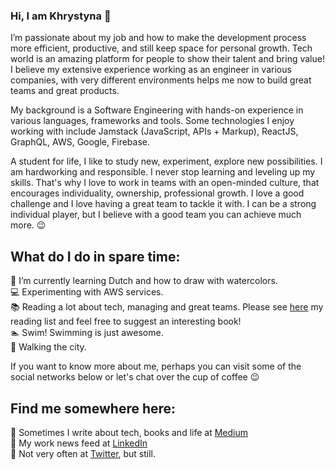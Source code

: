 ### Hi, I am Khrystyna  👋 

I’m passionate about my job and how to make the development process more efficient, productive, and still keep space for personal growth. Tech world is an amazing platform for people to show their talent and bring value! I believe my extensive experience working as an engineer in various companies, with very different environments helps me now to build great teams and great products.

My background is a Software Engineering with hands-on experience in various languages, frameworks and tools. Some technologies I enjoy working with include Jamstack (JavaScript, APIs + Markup), ReactJS, GraphQL, AWS, Google, Firebase. 

A student for life, I like to study new, experiment, explore new possibilities. I am hardworking and responsible. I never stop learning and leveling up my skills. That's why I love to work in teams with an open-minded culture, that encourages individuality, ownership, professional growth. I love a good challenge and I love having a great team to tackle it with. I can be a strong individual player, but I believe with a good team you can achieve much more. 😉 

## What do I do in spare time:

🌱  I’m currently learning Dutch and how to draw with watercolors.<br /> 
💻  Experimenting with AWS services.<br />
📚  Reading a lot about tech, managing and great teams. Please see <a href="https://khrystyna.github.io/what-i-read/">here</a> my reading list and feel free to suggest an interesting book!<br />
🏊  Swim! Swimming is just awesome.<br />
🚶  Walking the city.<br /> 


If you want to know more about me, perhaps you can visit some of the social networks below or let's chat over the cup of coffee 😉

## Find me somewhere here:

📌  Sometimes I write about tech, books and life at <a href="https://barvysta.medium.com/">Medium</a><br />
📌  My work news feed at <a href="https://www.linkedin.com/in/khrystyna-skvarok/">LinkedIn</a><br />
📌  Not very often at <a href="https://twitter.com/Barvysta">Twitter</a>, but still.<br /> 
